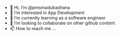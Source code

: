 - 👋 Hi, I’m @pmsmadubashana
- 👀 I’m interested in App Development
- 🌱 I’m currently learning as a software engineer
- 💞️ I’m looking to collaborate on other github content
- 📫 How to reach me ...

<!---
pmsmadubashana/pmsmadubashana is a ✨ special ✨ repository because its `README.md` (this file) appears on your GitHub profile.
You can click the Preview link to take a look at your changes.
--->
